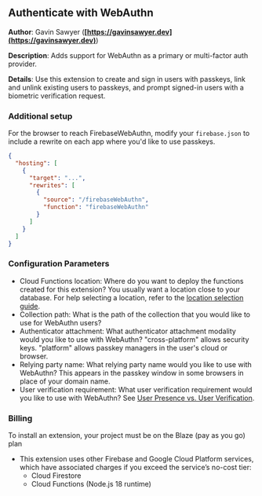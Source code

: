 ## Authenticate with WebAuthn

**Author**: Gavin Sawyer (**[https://gavinsawyer.dev](https://gavinsawyer.dev)**)

**Description**: Adds support for WebAuthn as a primary or multi-factor auth provider.

**Details**: Use this extension to create and sign in users with passkeys, link and unlink existing users to passkeys, and prompt signed-in users with a biometric verification request.

### Additional setup
For the browser to reach FirebaseWebAuthn, modify your `firebase.json` to include a rewrite on each app where you'd like to use passkeys.
```json
{
  "hosting": [
    {
      "target": "...",
      "rewrites": [
        {
          "source": "/firebaseWebAuthn",
          "function": "firebaseWebAuthn"
        }
      ]
    }
  ]
}
```
### Configuration Parameters
- Cloud Functions location: Where do you want to deploy the functions created for this extension? You usually want a location close to your database. For help selecting a location, refer to the [location selection guide](https://firebase.google.com/docs/functions/locations).
- Collection path: What is the path of the collection that you would like to use for WebAuthn users?
- Authenticator attachment: What authenticator attachment modality would you like to use with WebAuthn? "cross-platform" allows security keys. "platform" allows passkey managers in the user's cloud or browser.
- Relying party name: What relying party name would you like to use with WebAuthn? This appears in the passkey window in some browsers in place of your domain name.
- User verification requirement: What user verification requirement would you like to use with WebAuthn? See [User Presence vs. User Verification](https://developers.yubico.com/WebAuthn/WebAuthn_Developer_Guide/User_Presence_vs_User_Verification.html).
### Billing
To install an extension, your project must be on the Blaze (pay as you go) plan
- This extension uses other Firebase and Google Cloud Platform services, which have associated charges if you exceed the service’s no-cost tier:
  - Cloud Firestore
  - Cloud Functions (Node.js 18 runtime)
